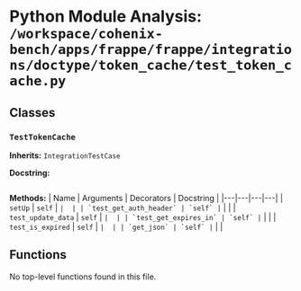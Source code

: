 # Python Module Analysis: `/workspace/cohenix-bench/apps/frappe/frappe/integrations/doctype/token_cache/test_token_cache.py`

## Classes

### `TestTokenCache`
**Inherits:** `IntegrationTestCase`


**Docstring:**
```

```

**Methods:**
| Name | Arguments | Decorators | Docstring |
|---|---|---|---|
| `setUp` | `self` | `` |  |
| `test_get_auth_header` | `self` | `` |  |
| `test_update_data` | `self` | `` |  |
| `test_get_expires_in` | `self` | `` |  |
| `test_is_expired` | `self` | `` |  |
| `get_json` | `self` | `` |  |





## Functions

No top-level functions found in this file.
